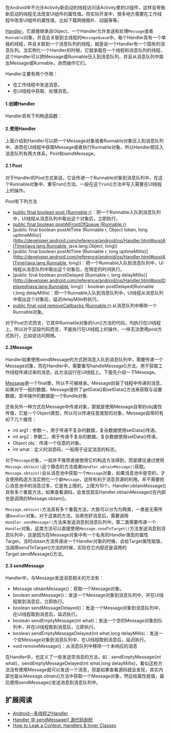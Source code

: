


在Android中不允许Activity新启动的线程访问该Activity里的UI组件，这样会导致新启动的线程无法改变UI组件的属性值。但实际开发中，很多地方需要在工作线程中改变UI组件的属性值，比如下载网络图片、动画等等。


[Handler](http://developer.android.com/reference/android/os/Handler.html)，它直接继承自Object，一个Handler允许发送和处理`Message`或者`Runnable`对象，并且会关联到主线程的`MessageQueue`中。每个Handler具有一个单独的线程，并且关联到一个消息队列的线程，就是说一个Handler有一个固有的消息队列。当实例化一个Handler的时候，它就承载在一个线程和消息队列的线程，这个Handler可以把Message或Runnable压入到消息队列，并且从消息队列中取出Message或Runnable，进而操作它们。

Handler主要有两个作用：

* 在工作线程中发送消息。
* 在UI线程中获取、处理消息。

#### 1.创建Handler

Handler具有下列构造函数：



#### 2.使用Handler

上面介绍到Handler可以把一个Message对象或者Runnable对象压入到消息队列中，进而在UI线程中获取Message或者执行Runnable对象，所以Handler把压入消息队列有两大体系，Post和sendMessage。


#### 2.1 Post
对于Handler的Post方式来说，它会传递一个Runnable对象到消息队列中，在这个Runnable对象中，重写run()方法。一般在这个run()方法中写入需要在UI线程上的操作。

Post有下列方法
  * [public final boolean post (Runnable r)](http://developer.android.com/reference/android/os/Handler.html#post(java.lang.Runnable))：把一个Runnable入队到消息队列中，UI线程从消息队列中取出这个对象后，立即执行。
  * [public final boolean postAtFrontOfQueue (Runnable r)](http://developer.android.com/reference/android/os/Handler.html#postAtFrontOfQueue(java.lang.Runnable))
  * [public final boolean postAtTime (Runnable r, Object token, long uptimeMillis)](http://developer.android.com/reference/android/os/Handler.html#postAtTime(java.lang.Runnable, java.lang.Object, long))
  * [public final boolean postAtTime (Runnable r, long uptimeMillis)](http://developer.android.com/reference/android/os/Handler.html#postAtTime(java.lang.Runnable, long))：把一个Runnable入队到消息队列中，UI线程从消息队列中取出这个对象后，在特定的时间执行。
  * [public final boolean postDelayed (Runnable r, long delayMillis)](http://developer.android.com/reference/android/os/Handler.html#postDelayed(java.lang.Runnable, long))：boolean postDelayed(Runnable r,long delayMillis)：把一个Runnable入队到消息队列中，UI线程从消息队列中取出这个对象后，延迟delayMills秒执行。
  * [public final void removeCallbacks (Runnable r)](http://developer.android.com/reference/android/os/Handler.html#removeCallbacks(java.lang.Runnable)):从消息队列中移除一个Runnable对象。

对于Post方式而言，它其中Runnable对象的run()方法的代码，均执行在UI线程上，所以对于这段代码而言，不能执行在UI线程上的操作，一样无法使用post方式执行，比如说访问网络。


#### 2.2Message

Handler如果使用sendMessage的方式把消息入队到消息队列中，需要传递一个Message对象，而在Handler中，需要重写handleMessage()方法，用于获取工作线程传递过来的消息，此方法运行在UI线程上。下面先介绍一下Message。

[Message](http://developer.android.com/reference/android/os/Message.html)是一个final类，所以不可被继承。Message封装了线程中传递的消息，如果对于一般的数据，Message提供了getData()和setData()方法来获取与设置数据，其中操作的数据是一个Bundle对象.

还有另外一种方式在Message中传递对象，那就是使用Message自带的obj属性传值，它是一个Object类型，所以可以传递任意类型的对象，Message自带的有如下几个属性：

* int arg1：参数一，用于传递不复杂的数据，复杂数据使用setData()传递。
* int arg2：参数二，用于传递不复杂的数据，复杂数据使用setData()传递。
* Object obj：传递一个任意的对象。
* int what：定义的消息码，一般用于设定消息的标志。

对于`Message`对象，一般并不推荐直接使用它的构造方法得到，而是建议通过使用`Message.obtain()`这个静态的方法或者`Handler.obtainMessage()`获取。`Message.obtain()`会从消息池中获取一个`Message`对象，如果消息池中是空的，才会使用构造方法实例化一个新`Message`，这样有利于消息资源的利用。并不需要担心消息池中的消息过多，它是有上限的，上限为10个。Handler.obtainMessage()具有多个重载方法，如果查看源码，会发现其实Handler.obtainMessage()在内部也是调用的Message.obtain()。

`Message.obtain()`方法具有多个重载方法，大致可以分为为两类，一类是无需传递`Handler`对象，对于这类的方法，当填充好消息后，需要调用`Handler.sendMessage()`方法来发送消息到消息队列中。第二类需要传递一个`Handler`对象，这类方法可以直接使用`Message.sendToTarget()`方法发送消息到消息队列中，这是因为在Message对象中有一个私有的Handler类型的属性Target，当时obtain方法传递进一个Handler对象的时候，会给Target属性赋值，当调用sendToTarget()方法的时候，实际在它内部还是调用的Target.sendMessage()方法。


#### 2.3 sendMessage

Handler中，与Message发送消息相关的方法有：

* Message obtainMessage()：获取一个Message对象。
* boolean sendMessage()：发送一个Message对象到消息队列中，并在UI线程取到消息后，立即执行。
* boolean sendMessageDelayed()：发送一个Message对象到消息队列中，在UI线程取到消息后，延迟执行。
* boolean sendEmptyMessage(int what)：发送一个空的Message对象到队列中，并在UI线程取到消息后，立即执行。
* boolean sendEmptyMessageDelayed(int what,long delayMillis)：发送一个空Message对象到消息队列中，在UI线程取到消息后，延迟执行。
* void removeMessage()：从消息队列中移除一个未响应的消息

在Handler中，也定义了一些发送空消息的方法，如：sendEmptyMessage(int what)、sendEmptyMessageDelayed(int what,long delayMillis)，看似这些方法没有使用Message就可以发送一个消息，但是如果查看源码就会发现，其实内部也是从Message.obtain()方法中获取一个Message对象，然后给属性赋值，最后使用sendMessage()发送消息到消息队列中。


## 扩展阅读

* [Android--多线程之Handler](http://www.cnblogs.com/plokmju/p/android_Handler.html)
* [Handler 中 sendMessage() 源代码剖析](http://blog.csdn.net/ahuier/article/details/17013647)
* [How to Leak a Context: Handlers & Inner Classes](http://www.androiddesignpatterns.com/2013/01/inner-class-handler-memory-leak.html)


















